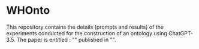# WHOnto
This repository contains the details (prompts and results) of  the experiments conducted for the construction of an ontology using ChatGPT-3.5. The paper is entitled : "" published in "".  
